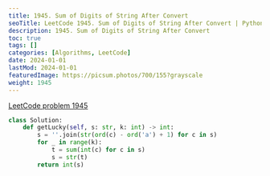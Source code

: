 ```yaml
---
title: 1945. Sum of Digits of String After Convert
seoTitle: LeetCode 1945. Sum of Digits of String After Convert | Python solution and explanation
description: 1945. Sum of Digits of String After Convert
toc: true
tags: []
categories: [Algorithms, LeetCode]
date: 2024-01-01
lastMod: 2024-01-01
featuredImage: https://picsum.photos/700/155?grayscale
weight: 1945
---
```


[LeetCode problem 1945](https://leetcode.com/problems/sum-of-digits-of-string-after-convert/)

```python
class Solution:
    def getLucky(self, s: str, k: int) -> int:
        s = ''.join(str(ord(c) - ord('a') + 1) for c in s)
        for _ in range(k):
            t = sum(int(c) for c in s)
            s = str(t)
        return int(s)

```
